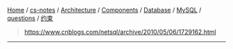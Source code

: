 [Home](https://mengxianbin.github.io) /
[cs-notes](https://mengxianbin.github.io/cs-notes/site) /
[Architecture](https://mengxianbin.github.io/cs-notes/site/Architecture) /
[Components](https://mengxianbin.github.io/cs-notes/site/Architecture/Components) /
[Database](https://mengxianbin.github.io/cs-notes/site/Architecture/Components/Database) /
[MySQL](https://mengxianbin.github.io/cs-notes/site/Architecture/Components/Database/MySQL) /
[questions](https://mengxianbin.github.io/cs-notes/site/Architecture/Components/Database/MySQL/questions) /
[约束](https://mengxianbin.github.io/cs-notes/site/Architecture/Components/Database/MySQL/questions/%E7%BA%A6%E6%9D%9F)

> https://www.cnblogs.com/netsql/archive/2010/05/06/1729162.html

---
